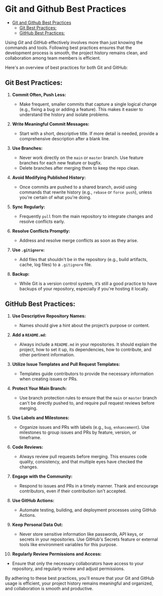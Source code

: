 # Git and Github Best Practices

- [Git and Github Best Practices](#git-and-github-best-practices)
  - [Git Best Practices:](#git-best-practices)
  - [GitHub Best Practices:](#github-best-practices)

Using *Git* and *GitHub* effectively involves more than just knowing the commands and tools. Following best practices ensures that the development process is smooth, the project history remains clean, and collaboration among team members is efficient.

Here's an overview of best practices for both Git and GitHub:

## Git Best Practices:

1. **Commit Often, Push Less:** 
   - Make frequent, smaller commits that capture a single logical change (e.g., fixing a bug or adding a feature). This makes it easier to understand the history and isolate problems.
   
2. **Write Meaningful Commit Messages:** 
   - Start with a short, descriptive title. If more detail is needed, provide a comprehensive description after a blank line.
   
3. **Use Branches:**
   - Never work directly on the `main` or `master` branch. Use feature branches for each new feature or bugfix.
   - Delete branches after merging them to keep the repo clean.

4. **Avoid Modifying Published History:** 
   - Once commits are pushed to a shared branch, avoid using commands that rewrite history (e.g., `rebase` or `force push`), unless you're certain of what you're doing.

5. **Sync Regularly:** 
   - Frequently `pull` from the main repository to integrate changes and resolve conflicts early.

6. **Resolve Conflicts Promptly:** 
   - Address and resolve merge conflicts as soon as they arise.

7. **Use `.gitignore`:**
   - Add files that shouldn't be in the repository (e.g., build artifacts, cache, log files) to a `.gitignore` file.

8. **Backup:**
   - While Git is a version control system, it’s still a good practice to have backups of your repository, especially if you're hosting it locally.

## GitHub Best Practices:

1. **Use Descriptive Repository Names:** 
   - Names should give a hint about the project’s purpose or content.

2. **Add a `README.md`:**
   - Always include a `README.md` in your repositories. It should explain the project, how to set it up, its dependencies, how to contribute, and other pertinent information.

3. **Utilize Issue Templates and Pull Request Templates:**
   - Templates guide contributors to provide the necessary information when creating issues or PRs.

4. **Protect Your Main Branch:** 
   - Use branch protection rules to ensure that the `main` or `master` branch can't be directly pushed to, and require pull request reviews before merging.

5. **Use Labels and Milestones:** 
   - Organize issues and PRs with labels (e.g., `bug`, `enhancement`). Use milestones to group issues and PRs by feature, version, or timeframe.

6. **Code Reviews:**
   - Always review pull requests before merging. This ensures code quality, consistency, and that multiple eyes have checked the changes.

7. **Engage with the Community:**
   - Respond to issues and PRs in a timely manner. Thank and encourage contributors, even if their contribution isn't accepted.

8. **Use GitHub Actions:**
   - Automate testing, building, and deployment processes using GitHub Actions.

9. **Keep Personal Data Out:**
   - Never store sensitive information like passwords, API keys, or secrets in your repositories. Use GitHub's Secrets feature or external tools like environment variables for this purpose.

10. **Regularly Review Permissions and Access:** 
   - Ensure that only the necessary collaborators have access to your repository, and regularly review and adjust permissions.

By adhering to these best practices, you'll ensure that your Git and GitHub usage is efficient, your project history remains meaningful and organized, and collaboration is smooth and productive.